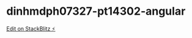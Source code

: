 # dinhmdph07327-pt14302-angular

[Edit on StackBlitz ⚡️](https://stackblitz.com/edit/dinhmdph07327-pt14302-angular)